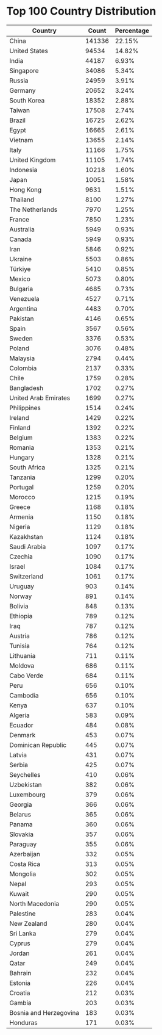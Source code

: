 # Top 100 Country Distribution
| Country | Count | Percentage |
|----|----|----|
| China | 141336 | 22.15% |
| United States | 94534 | 14.82% |
| India | 44187 | 6.93% |
| Singapore | 34086 | 5.34% |
| Russia | 24959 | 3.91% |
| Germany | 20652 | 3.24% |
| South Korea | 18352 | 2.88% |
| Taiwan | 17508 | 2.74% |
| Brazil | 16725 | 2.62% |
| Egypt | 16665 | 2.61% |
| Vietnam | 13655 | 2.14% |
| Italy | 11166 | 1.75% |
| United Kingdom | 11105 | 1.74% |
| Indonesia | 10218 | 1.60% |
| Japan | 10051 | 1.58% |
| Hong Kong | 9631 | 1.51% |
| Thailand | 8100 | 1.27% |
| The Netherlands | 7970 | 1.25% |
| France | 7850 | 1.23% |
| Australia | 5949 | 0.93% |
| Canada | 5949 | 0.93% |
| Iran | 5846 | 0.92% |
| Ukraine | 5503 | 0.86% |
| Türkiye | 5410 | 0.85% |
| Mexico | 5073 | 0.80% |
| Bulgaria | 4685 | 0.73% |
| Venezuela | 4527 | 0.71% |
| Argentina | 4483 | 0.70% |
| Pakistan | 4146 | 0.65% |
| Spain | 3567 | 0.56% |
| Sweden | 3376 | 0.53% |
| Poland | 3076 | 0.48% |
| Malaysia | 2794 | 0.44% |
| Colombia | 2137 | 0.33% |
| Chile | 1759 | 0.28% |
| Bangladesh | 1702 | 0.27% |
| United Arab Emirates | 1699 | 0.27% |
| Philippines | 1514 | 0.24% |
| Ireland | 1429 | 0.22% |
| Finland | 1392 | 0.22% |
| Belgium | 1383 | 0.22% |
| Romania | 1353 | 0.21% |
| Hungary | 1328 | 0.21% |
| South Africa | 1325 | 0.21% |
| Tanzania | 1299 | 0.20% |
| Portugal | 1259 | 0.20% |
| Morocco | 1215 | 0.19% |
| Greece | 1168 | 0.18% |
| Armenia | 1150 | 0.18% |
| Nigeria | 1129 | 0.18% |
| Kazakhstan | 1124 | 0.18% |
| Saudi Arabia | 1097 | 0.17% |
| Czechia | 1090 | 0.17% |
| Israel | 1084 | 0.17% |
| Switzerland | 1061 | 0.17% |
| Uruguay | 903 | 0.14% |
| Norway | 891 | 0.14% |
| Bolivia | 848 | 0.13% |
| Ethiopia | 789 | 0.12% |
| Iraq | 787 | 0.12% |
| Austria | 786 | 0.12% |
| Tunisia | 764 | 0.12% |
| Lithuania | 711 | 0.11% |
| Moldova | 686 | 0.11% |
| Cabo Verde | 684 | 0.11% |
| Peru | 656 | 0.10% |
| Cambodia | 656 | 0.10% |
| Kenya | 637 | 0.10% |
| Algeria | 583 | 0.09% |
| Ecuador | 484 | 0.08% |
| Denmark | 453 | 0.07% |
| Dominican Republic | 445 | 0.07% |
| Latvia | 431 | 0.07% |
| Serbia | 425 | 0.07% |
| Seychelles | 410 | 0.06% |
| Uzbekistan | 382 | 0.06% |
| Luxembourg | 379 | 0.06% |
| Georgia | 366 | 0.06% |
| Belarus | 365 | 0.06% |
| Panama | 360 | 0.06% |
| Slovakia | 357 | 0.06% |
| Paraguay | 355 | 0.06% |
| Azerbaijan | 332 | 0.05% |
| Costa Rica | 313 | 0.05% |
| Mongolia | 302 | 0.05% |
| Nepal | 293 | 0.05% |
| Kuwait | 290 | 0.05% |
| North Macedonia | 290 | 0.05% |
| Palestine | 283 | 0.04% |
| New Zealand | 280 | 0.04% |
| Sri Lanka | 279 | 0.04% |
| Cyprus | 279 | 0.04% |
| Jordan | 261 | 0.04% |
| Qatar | 249 | 0.04% |
| Bahrain | 232 | 0.04% |
| Estonia | 226 | 0.04% |
| Croatia | 212 | 0.03% |
| Gambia | 203 | 0.03% |
| Bosnia and Herzegovina | 183 | 0.03% |
| Honduras | 171 | 0.03% |
